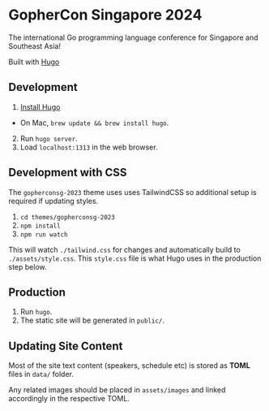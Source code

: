 GopherCon Singapore 2024
===

The international Go programming language conference for Singapore and Southeast Asia!

Built with [Hugo](https://gohugo.io/)

Development
---

1. [Install Hugo](https://gohugo.io/overview/installing/)
  - On Mac, `brew update && brew install hugo`.
2. Run `hugo server`.
3. Load `localhost:1313` in the web browser.

Development with CSS
---
The `gopherconsg-2023` theme uses uses TailwindCSS so additional setup is required if updating styles.

1. `cd themes/gopherconsg-2023`
2. `npm install`
3. `npm run watch`
   
This will watch `./tailwind.css` for changes and automatically build to `./assets/style.css`. This `style.css` file is what Hugo uses in the production step below.

Production
---
1. Run `hugo`.
2. The static site will be generated in `public/`.

Updating Site Content
---
Most of the site text content (speakers, schedule etc) is stored as **TOML** files in `data/` folder.

Any related images should be placed in `assets/images` and linked accordingly in the respective TOML.
